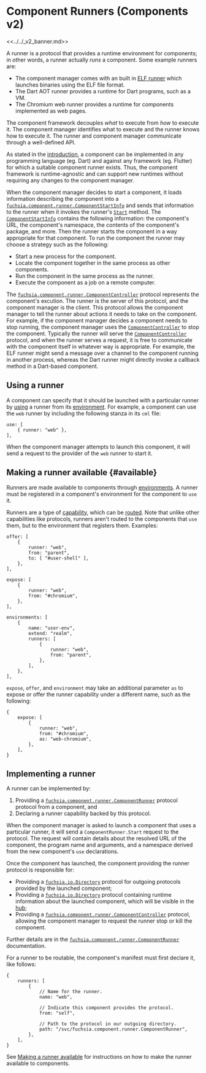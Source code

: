 # Component Runners (Components v2)

<<../../_v2_banner.md>>

A runner is a protocol that provides a runtime environment for components; in
other words, a runner actually *runs* a component. Some example runners are:

-   The component manager comes with an built in [ELF runner][elf-runner] which
    launches binaries using the ELF file format.
-   The Dart AOT runner provides a runtime for Dart programs, such as a VM.
-   The Chromium web runner provides a runtime for components implemented as web
    pages.

The component framework decouples _what_ to execute from _how_ to execute it.
The component manager identifies what to execute and the runner knows how to
execute it. The runner and component manager communicate through a well-defined
API.

As stated in the [introduction][intro], a component can be implemented in any
programming language (eg. Dart) and against any framework (eg. Flutter) for
which a suitable component runner exists. Thus, the component framework is
runtime-agnostic and can support new runtimes without requiring any changes to
the component manager.

When the component manager decides to start a component, it loads information
describing the component into a
[`fuchsia.component.runner.ComponentStartInfo`][sdk-component-runner] and sends
that information to the runner when it invokes the runner's
[`Start`][sdk-component-runner] method. The
[`ComponentStartInfo`][sdk-component-runner] contains the following information:
the component's URL, the component's namespace, the contents of the component's
package, and more. Then the runner starts the component in a way appropriate for
that component. To run the component the runner may choose a strategy such as
the following:

-   Start a new process for the component.
-   Locate the component together in the same process as other components.
-   Run the component in the same process as the runner.
-   Execute the component as a job on a remote computer.

The [`fuchsia.component.runner.ComponentController`][sdk-component-runner]
protocol represents the component's excution. The runner is the server of this
protocol, and the component manager is the client. This protocol allows the
component manager to tell the runner about actions it needs to take on the
component. For example, if the component manager decides a component needs to
stop running, the component manager uses the
[`ComponentController`][sdk-component-runner] to stop the component. Typically
the runner will serve the [`ComponentController`][sdk-component-runner]
protocol, and when the runner serves a request, it is free to communicate with
the component itself in whatever way is appropriate. For example, the ELF runner
might send a message over a channel to the component running in another process,
whereas the Dart runner might directly invoke a callback method in a Dart-based
component.

## Using a runner

A component can specify that it should be launched with a particular runner by
[using][use] a runner from its [environment][environments-runners]. For example,
a component can use the `web` runner by including the following stanza in its
`cml` file:

```json5
use: [
    { runner: "web" },
],
```

When the component manager attempts to launch this component, it will send a
request to the provider of the `web` runner to start it.

## Making a runner available {#available}

Runners are made available to components through
[environments][environments-runners]. A runner must be registered in a
component's environment for the component to `use` it.

Runners are a type of [capability][glossary-capability], which can be
[routed][routing]. Note that unlike other capabilities like protocols, runners
aren't routed to the components that `use` them, but to the environment that
registers them. Examples:

```json5
offer: [
    {
        runner: "web",
        from: "parent",
        to: [ "#user-shell" ],
    },
],
```

```json5
expose: [
    {
        runner: "web",
        from: "#chromium",
    },
],
```

```json5
environments: [
    {
        name: "user-env",
        extend: "realm",
        runners: [
            {
                runner: "web",
                from: "parent",
            },
        ],
    },
],
```

`expose`, `offer`, and `environment` may take an additional parameter `as` to
expose or offer the runner capability under a different name, such as the
following:

```json5
{
    expose: [
        {
            runner: "web",
            from: "#chromium",
            as: "web-chromium",
        },
    ],
}
```

## Implementing a runner

A runner can be implemented by:

1.  Providing a
    [`fuchsia.component.runner.ComponentRunner`][sdk-component-runner] protocol
    protocol from a component, and
2.  Declaring a runner capability backed by this protocol.

When the component manager is asked to launch a component that uses a particular
runner, it will send a `ComponentRunner.Start` request to the protocol. The
request will contain details about the resolved URL of the component, the
program name and arguments, and a namespace derived from the new component's
`use` declarations.

Once the component has launched, the component providing the runner protocol is
responsible for:

-   Providing a [`fuchsia.io.Directory`][sdk-directory] protocol for outgoing
    protocols provided by the launched component;
-   Providing a [`fuchsia.io.Directory`][sdk-directory] protocol containing
    runtime information about the launched component, which will be visible in
    the [hub][hub];
-   Providing a
    [`fuchsia.component.runner.ComponentController`][sdk-component-controller]
    protocol, allowing the component manager to request the runner stop or kill
    the component.

Further details are in the
[`fuchsia.component.runner.ComponentRunner`][sdk-component-runner]
documentation.

For a runner to be routable, the component's manifest must first declare it,
like follows:

```json5
{
    runners: [
        {
            // Name for the runner.
            name: "web",

            // Indicate this component provides the protocol.
            from: "self",

            // Path to the protocol in our outgoing directory.
            path: "/svc/fuchsia.component.runner.ComponentRunner",
        },
    ],
}
```

See [Making a runner available](#available) for instructions on how to make the
runner available to components.

[elf-runner]: ../elf_runner.md
[environments-runners]: ../environments.md#runners
[routing]: ../component_manifests.md#capability-routing
[expose]: ../component_manifests.md#expose
[glossary-capability]: /docs/glossary.md#capability
[hub]: ../hub.md
[intro]: ../introduction.md#a-component-is-a-hermetic-composable-isolated-program
[offer]: ../component_manifests.md#offer
[sdk-component-controller]: /sdk/fidl/fuchsia.component.runner/component_runner.fidl
[sdk-component-runner]: /sdk/fidl/fuchsia.component.runner/component_runner.fidl
[sdk-directory]: /sdk/fidl/fuchsia.io/io.fidl
[use]: ../component_manifests.md#use
